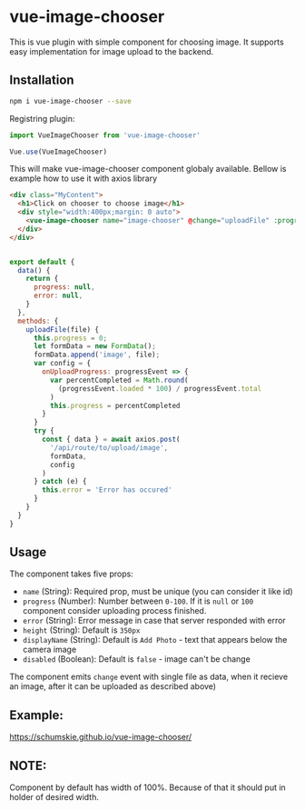 # vue-image-chooser
This is vue plugin with simple component for choosing image. It supports easy implementation for image upload to the backend.


## Installation

```sh
npm i vue-image-chooser --save
```

Registring plugin:

```js
import VueImageChooser from 'vue-image-chooser'

Vue.use(VueImageChooser)
```
This will make vue-image-chooser component globaly available. Bellow is example how to use it with axios library
```html
<div class="MyContent">
  <h1>Click on chooser to choose image</h1>
  <div style="width:400px;margin: 0 auto">
    <vue-image-chooser name="image-chooser" @change="uploadFile" :progress="progress" :error="error"/>
  </div>
</div>
```

```js

export default {
  data() {
    return {
      progress: null,
      error: null,
    }
  },
  methods: {
    uploadFile(file) {
      this.progress = 0;
      let formData = new FormData();
      formData.append('image', file);
      var config = {
        onUploadProgress: progressEvent => {
          var percentCompleted = Math.round(
            (progressEvent.loaded * 100) / progressEvent.total
          )
          this.progress = percentCompleted
        }
      }
      try {
        const { data } = await axios.post(
          '/api/route/to/upload/image',
          formData,
          config
        )
      } catch (e) {
        this.error = 'Error has occured'
      }
    }
  }
}
```

## Usage

The component takes five props:

- `name` (String): Required prop, must be unique (you can consider it like id)
- `progress` (Number): Number between `0-100`. If it is `null` or `100` component consider uploading process finished.
- `error` (String): Error message in case that server responded with error
- `height` (String): Default is `350px`
- `displayName` (String): Default is `Add Photo` - text that appears below the camera image
- `disabled` (Boolean): Default is `false` - image can't be change

The component emits `change` event with single file as data, when it recieve an image, after it can be uploaded as described above)

## Example:
https://schumskie.github.io/vue-image-chooser/

## NOTE:
Component by default has width of 100%. Because of that it should put in holder of desired width. 
